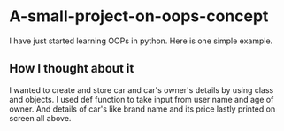 # A-small-project-on-oops-concept
I have just started learning OOPs in python. Here is one simple example.

## How I thought about it
I wanted to  create and store car and car's owner's details by using class and objects.
I used def function to take input from user name and age of owner.
And details of car's like brand name and its price
lastly printed on screen all above.
